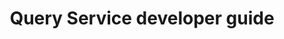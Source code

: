 ---
keywords: Experience Platform;home;popular topics
solution: Experience Platform
title: Query Service developer guide
topic: queries
---